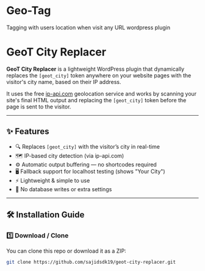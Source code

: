 # Geo-Tag
Tagging with users location when visit any URL  wordpress plugin 
# GeoT City Replacer

**GeoT City Replacer** is a lightweight WordPress plugin that dynamically replaces the `[geot_city]` token anywhere on your website pages with the visitor's city name, based on their IP address.

It uses the free [ip-api.com](http://ip-api.com) geolocation service and works by scanning your site's final HTML output and replacing the `[geot_city]` token before the page is sent to the visitor.

---

## ✨ Features

- 🔍 Replaces `[geot_city]` with the visitor’s city in real-time  
- 🗺️ IP-based city detection (via ip-api.com)  
- ⚙️ Automatic output buffering — no shortcodes required  
- 🖥️ Fallback support for localhost testing (shows "Your City")  
- ⚡ Lightweight & simple to use  
- 📝 No database writes or extra settings  

---

## 🛠️ Installation Guide

### 1️⃣ Download / Clone

You can clone this repo or download it as a ZIP:

```bash
git clone https://github.com/sajidsdk19/geot-city-replacer.git
